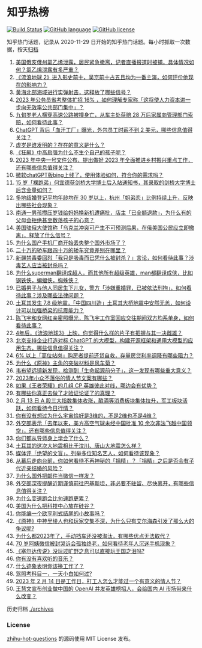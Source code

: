 # 知乎热榜
[![Build Status](https://github.com/ToWeLong/zhihu-hot-questions/workflows/CI/badge.svg)](https://github.com/ToWeLong/zhihu-hot-questions/actions)
[![GitHub language](https://img.shields.io/badge/language-golang-orange.svg)](https://golang.org/)
[![GitHub license](https://img.shields.io/github/license/ToWeLong/zhihu-hot-questions)](https://github.com/ToWeLong/zhihu-hot-questions/blob/main/LICENSE)

知乎热门话题，记录从 2020-11-29 日开始的知乎热门话题。每小时抓取一次数据，按天[归档](./archives)

<!-- BEGIN -->

1. [美国俄亥俄州氯乙烯泄露，居民紧急撤离，记者直播报道时被捕，具体情况如何？氯乙烯泄露有多严重？](https://www.zhihu.com/question/583774398)
1. [《流浪地球 2》进入影史前十，吴京前十占五且均为一番主演，如何评价他现在的影响力？](https://www.zhihu.com/question/583629798)
1. [黄海北部海域进行实弹射击，这释放了哪些信号？](https://www.zhihu.com/question/583732432)
1. [2023 年公务员省考整体扩招 16% ，如何理解专家称「这将使人力资本进一步向无效率公共部门集中」？](https://www.zhihu.com/question/583729964)
1. [九旬岁老人横穿高速公路被撞身亡，从车主处获赔 28 万后家属向管理部门索赔，如何看待此事？](https://www.zhihu.com/question/583343438)
1. [ChatGPT 背后「血汗工厂」曝光，外包员工时薪不到 2 美元，哪些信息值得关注？](https://www.zhihu.com/question/583736027)
1. [虚岁是谁发明的？存在的意义是什么？](https://www.zhihu.com/question/580258989)
1. [《狂飙》中高启强为什么不生个自己的孩子呢？](https://www.zhihu.com/question/581707806)
1. [2023 年中央一号文件公布，提出做好 2023 年全面推进乡村振兴重点工作，还有哪些信息值得关注？](https://www.zhihu.com/question/583799452)
1. [微软chatGPT版bing上线了，使用体验如何，符合你的需求吗？](https://www.zhihu.com/question/583588366)
1. [15 岁「裸跑弟」何宜德获剑桥大学博士后入站通知书，其录取的剑桥大学博士后含金量如何？](https://www.zhihu.com/question/582826955)
1. [多地结婚登记平均年龄均在 30 岁以上，杭州「姐弟恋」比例持续上升，反映出哪些社会现象？](https://www.zhihu.com/question/583190033)
1. [南通一男孩攒压岁钱给妈妈换新机遭痛批，店主「已全额退款」，为什么有的父母会拒绝甚至数落孩子的心意？](https://www.zhihu.com/question/583753937)
1. [美国驻俄大使馆称「乌克兰冲突可产生不可预测后果，在俄美国公民应立即撤离」，释放了什么信号？](https://www.zhihu.com/question/583797057)
1. [为什么国产手机厂商开始丢失整个国外市场了？](https://www.zhihu.com/question/579004259)
1. [二十万的轿车跟四十万的轿车究竟差别在哪里？](https://www.zhihu.com/question/343791192)
1. [新疆禁毒委回怼「我只是吸毒而已凭什么被封杀？」言论，如何看待此事？涉毒艺人应当被封杀吗？](https://www.zhihu.com/question/583733266)
1. [为什么superman翻译成超人，而其他所有超级英雄，man都翻译成侠，比如钢铁侠，蝙蝠侠，蜘蛛侠？](https://www.zhihu.com/question/582953387)
1. [已婚男子与他人同居生下儿女，警方「涉嫌重婚罪，已被依法刑拘」，如何看待此事？涉及哪些法律问题？](https://www.zhihu.com/question/583737820)
1. [土耳其发生 7.8 级地震，「中国四川造」土耳其大桥地震中安然无恙，如何设计可以加强桥梁的抗震能力？](https://www.zhihu.com/question/583630885)
1. [陈飞宇和女网红亲密照曝光，陈飞宇工作室回应交往期间双方均系单身，如何看待此事？](https://www.zhihu.com/question/583751204)
1. [4年后，《流浪地球3》上映，你觉得什么样的片子有把握与其一决雌雄？](https://www.zhihu.com/question/583401671)
1. [北京支持企业打造对标 ChatGPT 的大模型，构建开源框架和通用大模型的应用生态，哪些信息值得关注？](https://www.zhihu.com/question/583785932)
1. [6% 以上「高位站岗」购房者提前还贷自救，存量房贷利率调降有哪些阻力？](https://www.zhihu.com/question/583800974)
1. [为什么《原神》主角的突破材料是风车菊？](https://www.zhihu.com/question/583687952)
1. [韦布望远镜新发现，检测到「生命起源前分子」，这一发现有哪些重大意义？](https://www.zhihu.com/question/581246582)
1. [2023年小众不落俗的情人节文案有哪些？](https://www.zhihu.com/question/581858225)
1. [如果《王者荣耀》的几组 CP 英雄彼此对线，哪边会有优势？](https://www.zhihu.com/question/582571562)
1. [有哪些你真正去做了才验证论证了的真理？](https://www.zhihu.com/question/581159415)
1. [2 月 13 日 A 股三大指数集体收涨，酿酒等消费板块集体拉升，军工板块活跃，如何看待今日行情？](https://www.zhihu.com/question/583792456)
1. [你有没有想过为什么宇宙恰好是3维的，不是2维也不是4维？](https://www.zhihu.com/question/582970615)
1. [外交部表示「去年以来，美方高空气球未经中国批准 10 余次非法飞越中国领空」，还有哪些信息值得关注？](https://www.zhihu.com/question/583785380)
1. [你们都从导师身上学会了什么？](https://www.zhihu.com/question/583133150)
1. [土耳其的这次大地震相比于汶川、唐山大地震怎么样？](https://www.zhihu.com/question/582919147)
1. [媒体评「绝望的文盲」，列举多位知名艺人，如何看待该现象？](https://www.zhihu.com/question/583751544)
1. [从幕后走向台前，你如何看待不再神秘的「捐精」？「捐精」之后是否会有子代近亲结婚的风险？](https://www.zhihu.com/question/583735738)
1. [为什么国外把邮件当微信一样发？](https://www.zhihu.com/question/327715169)
1. [外交部深夜提醒近期谨慎前往巴基斯坦，非必要不驻留、尽快离开，有哪些信息值得关注？](https://www.zhihu.com/question/583570759)
1. [为什么变速跑会比匀速跑更累？](https://www.zhihu.com/question/582759209)
1. [美国为什么把科技中心放在硅谷？](https://www.zhihu.com/question/297350656)
1. [你能编一个欧亨利式结尾的小故事吗？](https://www.zhihu.com/question/322478979)
1. [《原神》中神里绫人也和玩家交集不深，为什么只有艾尔海森引发了那么大的争议呢?](https://www.zhihu.com/question/580945976)
1. [为什么都2023年了，手动挡车还没被淘汰，有哪些优点无法取代？](https://www.zhihu.com/question/583619573)
1. [70 岁阿姨微信被封哭诉会孤独终老，如何看待老年人沉迷手机现象？](https://www.zhihu.com/question/583727523)
1. [《塞尔达传说》没玩过旷野之息可以直接玩王国之泪吗?](https://www.zhihu.com/question/583514469)
1. [你有没有喜欢听的音乐？](https://www.zhihu.com/question/583601319)
1. [什么迹象表明你该换工作了？](https://www.zhihu.com/question/583554905)
1. [驾照考科目一，一天小白如何过?](https://www.zhihu.com/question/583372757)
1. [2023 年 2 月 14 日是工作日，打工人怎么才能过一个有意义的情人节？](https://www.zhihu.com/question/581983790)
1. [王慧文宣布创业做中国的 OpenAI 并发英雄榜招人，会给国内 AI 市场带来什么改变？](https://www.zhihu.com/question/583800550)

<!-- END -->

历史归档 [./archives](./archives)


### License
[zhihu-hot-questions](https://github.com/towelong/zhihu-hot-questions) 的源码使用 MIT License 发布。